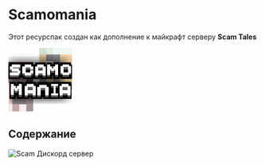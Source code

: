 # Scamomania
Этот ресурспак создан как дополнение к майкрафт серверу **Scam Tales** 

![Логотип Ресурспака.](Scamomania/pack.png)

## Содержание




![Scam Дискорд сервер](https://img.shields.io/discord/1037240667484733471?logo=discord)
